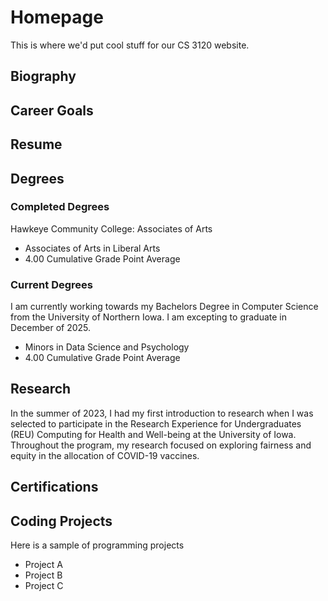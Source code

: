 # Homepage
This is where we'd put cool stuff for our CS 3120 website. 

## Biography


## Career Goals

## Resume 

## Degrees
### Completed Degrees
Hawkeye Community College: Associates of Arts
* Associates of Arts in Liberal Arts
* 4.00 Cumulative Grade Point Average

### Current Degrees
I am currently working towards my Bachelors Degree in Computer Science from the University of Northern Iowa. I am excepting to graduate in December of 2025.
* Minors in Data Science and Psychology
* 4.00 Cumulative Grade Point Average

## Research
In the summer of 2023, I had my first introduction to research when I was selected to participate in the Research Experience for Undergraduates (REU) Computing for Health and Well-being at the University of Iowa. Throughout the program, my research focused on exploring fairness and equity in the allocation of COVID-19 vaccines.


## Certifications 

## Coding Projects
Here is a sample of programming projects 
* Project A
* Project B
* Project C
